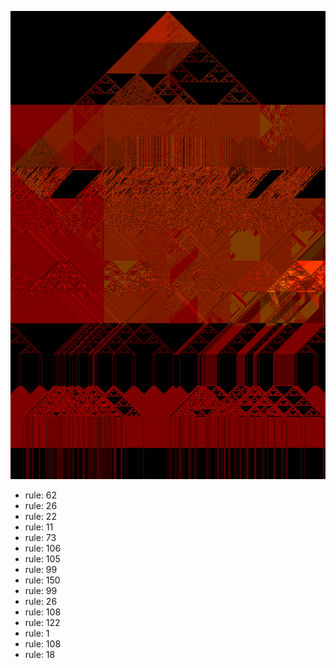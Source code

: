 ![photo](./output.png) 
 * rule: 62
* rule: 26
* rule: 22
* rule: 11
* rule: 73
* rule: 106
* rule: 105
* rule: 99
* rule: 150
* rule: 99
* rule: 26
* rule: 108
* rule: 122
* rule: 1
* rule: 108
* rule: 18
